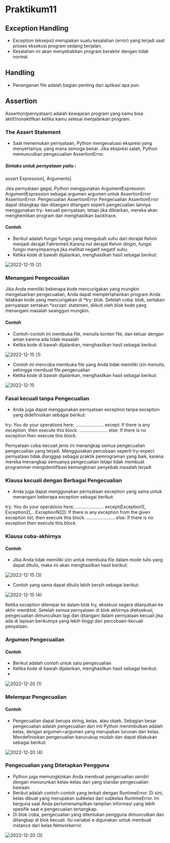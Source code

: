 # Praktikum11

 ## Exception Handling
 - Exception (eksepsi) merupakan suatu kesalahan (error) yang terjadi saat proses eksekusi program sedang berjalan,
 - Kesalahan ini akan menyebabkan program berakhir dengan tidak normal.
## Handling
- Penanganan file adalah bagian penting dari aplikasi apa pun.
## Assertion
Assertion(pernyataan) adalah kewajaran program yang kamu bisa aktif/nonaktifkan ketika kamu selesai menjalankan program.
### The Assert Statement
- Saat menemukan pernyataan, Python mengevaluasi ekspresi yang menyertainya, yang mana semoga benar. Jika ekspresi salah, Python memunculkan pengecualian AssertionError.
##### Sintaks untuk pernyataan yaitu :

assert Expression[, Arguments]

Jika pernyataan gagal, Python menggunakan ArgumentExpression ArgumentExpression sebagai argumen argumen untuk AssertionError AssertionError.
Pengecualian AssertionError Pengecualian AssertionError dapat ditangkap dan ditangani ditangani seperti pengecualian lainnya menggunakan try-
kecuali pernyataan, tetapi jika dibiarkan, mereka akan menghentikan program dan menghasilkan backtrace.
#### Contoh
- Berikut adalah fungsi fungsi yang mengubah suhu dari derajat Kelvin menjadi derajat Fahrenheit.Karena nol derajat Kelvin dingin, fungsi fungsi menyimpannya jika melihat negatif negatif suhu.
- Ketika kode di bawah dijalankan, menghasilkan hasil sebagai berikut:

![2022-12-15 (2)](https://user-images.githubusercontent.com/115775237/208674977-20b522d1-6d82-4820-a801-44f2f9e76ac6.png)

### Menangani Pengecualian
Jika Anda memiliki beberapa kode mencurigakan yang mungkin mengeluarkan pengecualian, Anda dapat mempertahankan program Anda letakkan kode yang mencurigakan di *try: blok. Setelah coba: blok, sertakan pernyataan sertakan **except:* statemen, diikuti oleh blok kode yang menangani masalah seanggun mungkin.
#### Contoh
- Contoh-contoh ini membuka file, menulis konten file, dan keluar dengan aman karena ada tidak masalah
- Ketika kode di bawah dijalankan, menghasilkan hasil sebagai berikut:

![2022-12-15 (1)](https://user-images.githubusercontent.com/115775237/208675063-662c48a1-0ea3-4947-9883-bdc1b01f675e.png)

- Contoh ini mencoba membuka file yang Anda tidak memiliki izin menulis, sehingga membuat file pengecualian
- Ketika kode di bawah dijalankan, menghasilkan hasil sebagai berikut:

![2022-12-15](https://user-images.githubusercontent.com/115775237/208675359-7f38e518-9bcb-40d1-a3ab-4e72c3dc9c15.png)

### Fasal kecuali tanpa Pengecualian
- Anda juga dapat menggunakan pernyataan exception tanpa exception yang didefinisikan sebagai berikut:

try:
You do your operations here;
......................
except:
If there is any exception, then execute this block.
......................
else:
If there is no exception then execute this block.

Pernyataan coba-kecuali jenis ini menangkap semua pengecualian pengecualian yang terjadi. Menggunakan percobaan seperti try-expect pernyataan tidak dianggap sebagai praktik pemrograman yang baik, karena mereka menangkap semuanya pengecualian tetapi tidak membuat programmer mengidentifikasi kemungkinan penyebab masalah terjadi
### Klausa kecuali dengan Berbagai Pengecualian
- Anda juga dapat menggunakan pernyataan exception yang sama untuk menangani beberapa exception sebagai berikut:

try:
You do your operations here;
......................
except(Exception1[, Exception2[,...ExceptionN]]]):
If there is any exception from the given exception list,
then execute this block.
......................
else:
If there is no exception then execute this block.

### Klausa coba-akhirnya
#### Contoh

- Jika Anda tidak memiliki izin untuk membuka file dalam mode tulis yang dapat ditulis, maka ini akan menghasilkan hasil berikut:

![2022-12-15 (3)](https://user-images.githubusercontent.com/115775237/208674374-65a8f72a-8594-408c-8dce-35a16a27ad97.png)

- Contoh yang sama dapat ditulis lebih bersih sebagai berikut:

![2022-12-15 (4)](https://user-images.githubusercontent.com/115775237/208674449-8d027ade-8c31-4475-a167-c69524411ce3.png)

Ketika exception dilempar ke dalam blok try, eksekusi segera dilanjutkan ke akhir memblok. Setelah semua pernyataan di blok akhirnya dieksekusi, pengecualian dimunculkan lagi dan ditangani dalam pernyataan kecuali jika ada di lapisan berikutnya yang lebih tinggi dari percobaan-kecuali penyataan.
### Argumen Pengecualian
#### Contoh
- Berikut adalah contoh untuk satu pengecualian
- Ketika kode di bawah dijalankan, menghasilkan hasil sebagai berikut:
- 
![2022-12-20 (1)](https://user-images.githubusercontent.com/115775237/208677602-65c8761b-8395-421a-8352-b5ab89b15e61.png)

### Melempar Pengecualian
#### Contoh
- Pengecualian dapat berupa string, kelas, atau objek. Sebagian besar pengecualian adalah pengecualian dari inti Python menimbulkan adalah kelas, dengan argumen=argumen yang merupakan turunan dari kelas. Mendefinisikan pengecualian barucukup mudah dan dapat dilakukan sebagai berikut:

![2022-12-20 (4)](https://user-images.githubusercontent.com/115775237/208676339-5635fa86-f03e-4b89-92ad-95aa52394af9.png)

### Pengecualian yang Ditetapkan Pengguna
- Python juga memungkinkan Anda membuat pengecualian sendiri dengan menurunkan kelas-kelas dari yang standar pengecualian bawaan.
- Berikut adalah contoh-contoh yang terkait dengan RuntimeError. Di sini, kelas dibuat yang merupakan subkelas dari subkelas RuntimeError. Ini berguna saat Anda perlumenampilkan tampilan informasi yang lebih spesifik saat e pengecualian tertangkap.
- Di blok coba, pengecualian yang ditentukan pengguna dimunculkan dan ditangkap di blok kecuali. Itu variabel e digunakan untuk membuat instance dari kelas Networkerror.

![2022-12-20 (3)](https://user-images.githubusercontent.com/115775237/208676557-4bb6d87f-2a51-4c8b-b11c-e649edc587ef.png)





